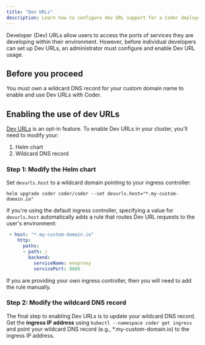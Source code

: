 ```yaml
---
title: "Dev URLs"
description: Learn how to configure dev URL support for a Coder deployment.
---
```


Developer (Dev) URLs allow users to access the ports of services they are
developing within their environment. However, before individual developers can
set up Dev URLs, an administrator must configure and enable Dev URL usage.

## Before you proceed

You must own a wildcard DNS record for your custom domain name to enable and use
Dev URLs with Coder.

## Enabling the use of dev URLs

[Dev URLs](../environments/devurls.md) is an opt-in feature. To enable Dev URLs
in your cluster, you'll need to modify your:

1. Helm chart
1. Wildcard DNS record

### Step 1: Modify the Helm chart

Set `devurls.host` to a wildcard domain pointing to your ingress controller:

```shell
helm upgrade coder coder/coder --set devurls.host="*.my-custom-domain.io"
```

If you're using the default ingress controller, specifying a value for
`devurls.host` automatically adds a rule that routes Dev URL requests to the
user's environment:

```yaml
 - host: "*.my-custom-domain.io"
    http:
      paths:
      - path: /
        backend:
          serviceName: envproxy
          servicePort: 8080
```

If you are providing your own ingress controller, then you will need to add the
rule manually.

### Step 2: Modify the wildcard DNS record

The final step to enabling Dev URLs is to update your wildcard DNS record. Get
the **ingress IP address** using `kubectl --namespace coder get ingress` and
point your wildcard DNS record (e.g., \*.my-custom-domain.io) to the ingress IP
address.

